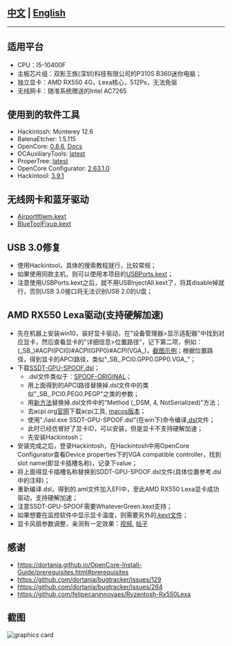 ## [中文](https://github.com/moqsien/hackintosh_p310s_b360_i5_10400f_rx550_lexa/blob/main/files/docs/Readme_CN.md) | [English](https://github.com/moqsien/hackintosh_p310s_b360_i5_10400f_rx550_lexa)
------------------------

## 适用平台
- CPU：I5-10400F
- 主板芯片组：双影王族(深圳)科技有限公司的P310S B360迷你电脑；
- 独立显卡：AMD RX550 4G，Lexa核心，512Ps，无法免驱
- 无线网卡：随准系统赠送的Intel AC7265

## 使用到的软件工具
- Hackintosh: Monterey 12.6
- BalenaEtcher: 1.5.115
- OpenCore: [0.8.6](https://github.com/acidanthera/OpenCorePkg/releases), [Docs](https://dortania.github.io/OpenCore-Install-Guide/prerequisites.html) 
- OCAuxiliaryTools: [latest](https://github.com/ic005k/OCAuxiliaryTools/releases)
- ProperTree: [latest](https://github.com/corpnewt/ProperTree)
- OpenCore Configurator: [2.63.1.0](https://mackie100projects.altervista.org/download-opencore-configurator/)
- Hackintool: [3.9.1](https://github.com/headkaze/Hackintool/releases)

## 无线网卡和蓝牙驱动
- [AirportItlwm.kext](https://github.com/OpenIntelWireless/itlwm/releases)
- [BlueToolFixup.kext](https://github.com/acidanthera/BrcmPatchRAM/releases)

## USB 3.0修复
- 使用Hackintool，具体的搜索教程就行，比较常规；
- 如果使用同款主机，则可以使用本项目的[USBPorts.kext]()；
- 注意使用USBPorts.kext之后，就不用USBInjectAll.kext了，将其disable掉就行，否则USB 3.0接口将无法识别USB 2.0的U盘；

## AMD RX550 Lexa驱动(支持硬解加速)
- 先在机器上安装win10，装好显卡驱动，在"设备管理器>显示适配器"中找到对应显卡，然后查看显卡的"详细信息>位置路径"，记下第二项，例如：(\_SB_)#ACPI(PCI0)#ACPI(GPP0)#ACPI(VGA_)，[截图示例](https://github.com/moqsien/hackintosh_p310s_b360_i5_10400f_rx550_lexa/blob/main/files/pics/pcie_graphics.png)；根据位置路径，得到显卡的APCI路径，类似"\_SB_.PCI0.GPP0.GPP0.VGA_"；
- 下载[SSDT-GPU-SPOOF.dsl](https://github.com/dortania/Getting-Started-With-ACPI/blob/master/extra-files/decompiled/SSDT-GPU-SPOOF.dsl.zip)；
  - .dsl文件类似于：[SPOOF-ORIGINAL](https://github.com/moqsien/hackintosh_p310s_b360_i5_10400f_rx550_lexa/blob/main/files/GPU-SPOOF-ORIGINAL.dsl)；
  - 用上面得到的APCI路径替换掉.dsl文件中的类似"\_SB_.PCI0.PEG0.PEGP"之类的参数；
  - 用[新方法](https://github.com/moqsien/hackintosh_p310s_b360_i5_10400f_rx550_lexa/blob/main/files/GPU-SPOOF-METHOD.txt)替换掉.dsl文件中的"Method (_DSM, 4, NotSerialized)"方法；
  - 去acpi.org[官网](https://acpica.org/downloads/binary-tools)下载acpi工具, [macos版本](https://github.com/HelllGuest/acpica-tools-macos)；
  - 使用"./iasl.exe SSDT-GPU-SPOOF.dsl"(在win下)命令编译[.dsl](https://github.com/moqsien/hackintosh_p310s_b360_i5_10400f_rx550_lexa/blob/main/files/GPU-SPOOF-FINALEXAMPLE.dsl)文件；
  - 此时已经仿冒好了显卡ID，可以安装，但是显卡不支持硬解加速；
  - 先安装Hackintosh；
- 安装完成之后，登录Hackintosh，在Hackintosh中用OpenCore Configurator查看Device properties下的VGA compatible controller，找到slot name(即显卡插槽名称)，记录下value；
- 将上面得显卡插槽名称替换到SDDT-GPU-SPOOF.dsl文件(具体位置参考.dsl中的注释)；
- 重新编译.dsl，得到的.aml文件加入EFI中，至此AMD RX550 Lexa显卡成功驱动，支持硬解加速；
- 注意SSDT-GPU-SPOOF需要WhateverGreen.kext支持；
- 如果想要在监控软件中显示显卡温度，则需要另外的[.kext文件](https://github.com/aluveitie/RadeonSensor/releases)；
- 显卡风扇参数调整，亲测有一定效果：[视频](https://www.bilibili.com/video/BV1ZT4y1v7Ac/?spm_id_from=333.337.search-card.all.click), [帖子](https://www.reddit.com/r/hackintosh/comments/hg56pv/guide_polaris_rx_560_580_etc_custom_powerplay/)

## 感谢
- https://dortania.github.io/OpenCore-Install-Guide/prerequisites.html#prerequisites
- https://github.com/dortania/bugtracker/issues/129
- https://github.com/dortania/bugtracker/issues/264
- https://github.com/felipecaninnovaes/Ryzentosh-Rx550Lexa

## 截图
![graphics card](https://github.com/moqsien/hackintosh_p310s_b360_i5_10400f_rx550_lexa/blob/main/files/pics/screen_shot.jpg)
